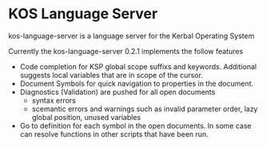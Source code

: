 # KOS Language Server

kos-language-server is a language server for the Kerbal Operating System

Currently the kos-language-server 0.2.1 implements the follow features
- Code completion for KSP global scope suffixs and keywords. Additional suggests local variables that are in scope of the cursor.
- Document Symbols for quick navigation to properties in the document.
- Diagnostics (Validation) are pushed for all open documents
  - syntax errors
  - scemantic errors and warnings such as invalid parameter order, lazy global position, unused variables
- Go to definition for each symbol in the open documents. In some case can resolve functions in other scripts that have been run.
